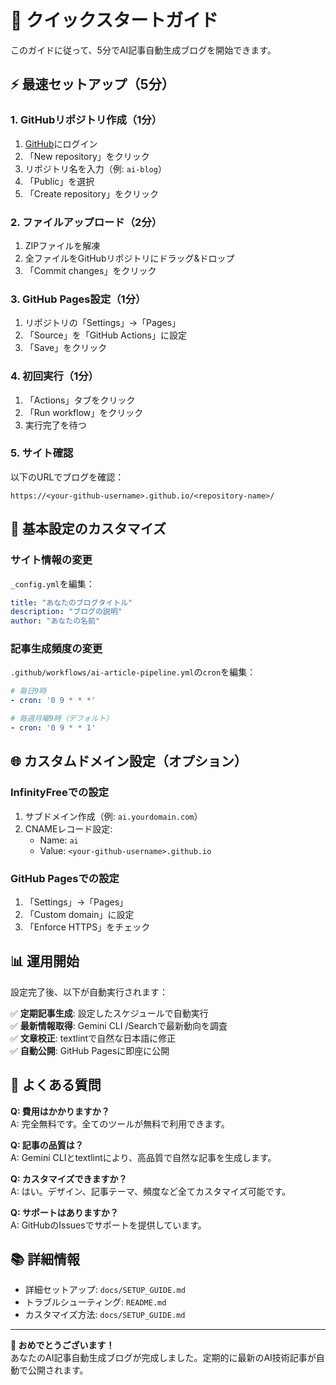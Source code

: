 # 🚀 クイックスタートガイド

このガイドに従って、5分でAI記事自動生成ブログを開始できます。

## ⚡ 最速セットアップ（5分）

### 1. GitHubリポジトリ作成（1分）
1. [GitHub](https://github.com/)にログイン
2. 「New repository」をクリック
3. リポジトリ名を入力（例: `ai-blog`）
4. 「Public」を選択
5. 「Create repository」をクリック

### 2. ファイルアップロード（2分）
1. ZIPファイルを解凍
2. 全ファイルをGitHubリポジトリにドラッグ&ドロップ
3. 「Commit changes」をクリック

### 3. GitHub Pages設定（1分）
1. リポジトリの「Settings」→「Pages」
2. 「Source」を「GitHub Actions」に設定
3. 「Save」をクリック

### 4. 初回実行（1分）
1. 「Actions」タブをクリック
2. 「Run workflow」をクリック
3. 実行完了を待つ

### 5. サイト確認
以下のURLでブログを確認：
```
https://<your-github-username>.github.io/<repository-name>/
```

## 🎯 基本設定のカスタマイズ

### サイト情報の変更
`_config.yml`を編集：
```yaml
title: "あなたのブログタイトル"
description: "ブログの説明"
author: "あなたの名前"
```

### 記事生成頻度の変更
`.github/workflows/ai-article-pipeline.yml`の`cron`を編集：
```yaml
# 毎日9時
- cron: '0 9 * * *'

# 毎週月曜9時（デフォルト）
- cron: '0 9 * * 1'
```

## 🌐 カスタムドメイン設定（オプション）

### InfinityFreeでの設定
1. サブドメイン作成（例: `ai.yourdomain.com`）
2. CNAMEレコード設定:
   - Name: `ai`
   - Value: `<your-github-username>.github.io`

### GitHub Pagesでの設定
1. 「Settings」→「Pages」
2. 「Custom domain」に設定
3. 「Enforce HTTPS」をチェック

## 📊 運用開始

設定完了後、以下が自動実行されます：

✅ **定期記事生成**: 設定したスケジュールで自動実行  
✅ **最新情報取得**: Gemini CLI /Searchで最新動向を調査  
✅ **文章校正**: textlintで自然な日本語に修正  
✅ **自動公開**: GitHub Pagesに即座に公開  

## 🔧 よくある質問

**Q: 費用はかかりますか？**  
A: 完全無料です。全てのツールが無料で利用できます。

**Q: 記事の品質は？**  
A: Gemini CLIとtextlintにより、高品質で自然な記事を生成します。

**Q: カスタマイズできますか？**  
A: はい。デザイン、記事テーマ、頻度など全てカスタマイズ可能です。

**Q: サポートはありますか？**  
A: GitHubのIssuesでサポートを提供しています。

## 📚 詳細情報

- 詳細セットアップ: `docs/SETUP_GUIDE.md`
- トラブルシューティング: `README.md`
- カスタマイズ方法: `docs/SETUP_GUIDE.md`

---

**🎉 おめでとうございます！**  
あなたのAI記事自動生成ブログが完成しました。定期的に最新のAI技術記事が自動で公開されます。

